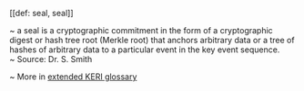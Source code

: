 [[def: seal, seal]]

~ a seal is a cryptographic commitment in the form of a cryptographic digest or hash tree root (Merkle root) that anchors arbitrary data or a tree of hashes of arbitrary data to a particular event in the key event sequence.  
~ Source: Dr. S. Smith

~ More in <a href="https://weboftrust.github.io/WOT-terms/docs/glossary/seal">extended KERI glossary</a>
